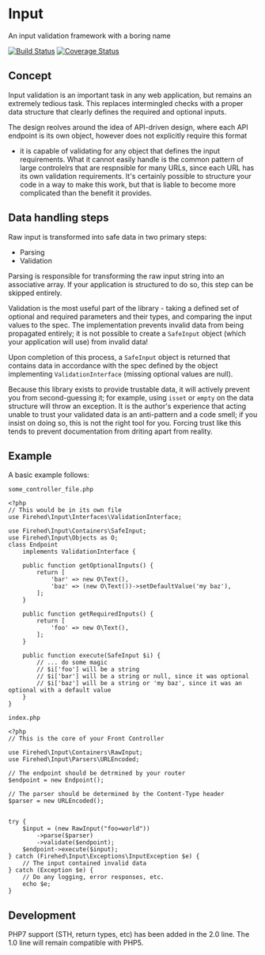 Input
=====
An input validation framework with a boring name

[![Build Status](https://travis-ci.org/Firehed/input.svg?branch=master)](https://travis-ci.org/Firehed/input)
[![Coverage Status](https://coveralls.io/repos/github/Firehed/input/badge.svg?branch=master)](https://coveralls.io/github/Firehed/input?branch=master)

Concept
-----
Input validation is an important task in any web application, but remains an
extremely tedious task.  This replaces intermingled checks with a proper data
structure that clearly defines the required and optional inputs.

The design reolves around the idea of API-driven design, where each API
endpoint is its own object, however does not explicitly require this format
- it is capable of validating for any object that defines the input
requirements. What it cannot easily handle is the common pattern of large
controlelrs that are respnsible for many URLs, since each URL has its own
validation requirements. It's certainly possible to structure your code in
a way to make this work, but that is liable to become more complicated than the
benefit it provides.


Data handling steps
-----
Raw input is transformed into safe data in two primary steps:

* Parsing
* Validation

Parsing is responsible for transforming the raw input string into an associative
array. If your application is structured to do so, this step can be skipped
entirely.

Validation is the most useful part of the library - taking a defined set of
optional and required parameters and their types, and comparing the input
values to the spec. The implementation prevents invalid data from being
propagated entirely; it is not possible to create a `SafeInput` object (which
your application will use) from invalid data!

Upon completion of this process, a `SafeInput` object is returned that contains
data in accordance with the spec defined by the object implementing
`ValidationInterface` (missing optional values are null).

Because this library exists to provide trustable data, it will actively prevent
you from second-guessing it; for example, using `isset` or `empty` on the data
structure will throw an exception. It is the author's experience that acting
unable to trust your validated data is an anti-pattern and a code smell; if you
insist on doing so, this is not the right tool for you. Forcing trust like this
tends to prevent documentation from driting apart from reality.

Example
-----

A basic example follows:

`some_controller_file.php`

    <?php
    // This would be in its own file
    use Firehed\Input\Interfaces\ValidationInterface;

    use Firehed\Input\Containers\SafeInput;
    use Firehed\Input\Objects as O;
    class Endpoint
        implements ValidationInterface {

        public function getOptionalInputs() {
            return [
                'bar' => new O\Text(),
                'baz' => (new O\Text())->setDefaultValue('my baz'),
            ];
        }

        public function getRequiredInputs() {
            return [
                'foo' => new O\Text(),
            ];
        }

        public function execute(SafeInput $i) {
            // ... do some magic
            // $i['foo'] will be a string
            // $i['bar'] will be a string or null, since it was optional
            // $i['baz'] will be a string or 'my baz', since it was an optional with a default value
        }
    }

`index.php`

    <?php
    // This is the core of your Front Controller

    use Firehed\Input\Containers\RawInput;
    use Firehed\Input\Parsers\URLEncoded;

    // The endpoint should be detrmined by your router
    $endpoint = new Endpoint();

    // The parser should be determined by the Content-Type header
    $parser = new URLEncoded();


    try {
        $input = (new RawInput("foo=world"))
            ->parse($parser)
            ->validate($endpoint);
        $endpoint->execute($input);
    } catch (Firehed\Input\Exceptions\InputException $e) {
        // The input contained invalid data
    } catch (Exception $e) {
        // Do any logging, error responses, etc.
        echo $e;
    }

Development
-----
PHP7 support (STH, return types, etc) has been added in the 2.0 line. The 1.0 line will remain compatible with PHP5.
